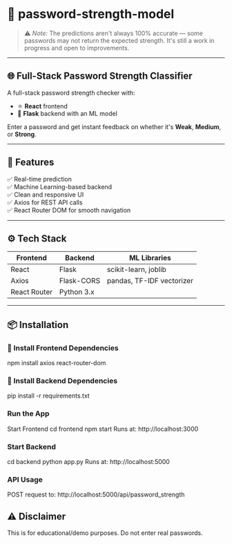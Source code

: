 # 🔐 password-strength-model

> ⚠️ *Note:* The predictions aren't always 100% accurate — some passwords may not return the expected strength. It's still a work in progress and open to improvements.

---

## 🌐 Full-Stack Password Strength Classifier

A full-stack password strength checker with:

- ⚛️ **React** frontend  
- 🐍 **Flask** backend with an ML model

Enter a password and get instant feedback on whether it's **Weak**, **Medium**, or **Strong**.

---

## 🚀 Features

✅ Real-time prediction  
✅ Machine Learning-based backend  
✅ Clean and responsive UI  
✅ Axios for REST API calls  
✅ React Router DOM for smooth navigation

---

## ⚙️ Tech Stack

| Frontend      | Backend      | ML Libraries             |
|---------------|--------------|---------------------------|
| React         | Flask        | scikit-learn, joblib      |
| Axios         | Flask-CORS   | pandas, TF-IDF vectorizer |
| React Router  | Python 3.x   |                           |

---

## 📦 Installation

### 🧰 Install Frontend Dependencies

npm install axios react-router-dom

### 🧰 Install Backend Dependencies
pip install -r requirements.txt

### Run the App
Start Frontend
cd frontend
npm start
Runs at: http://localhost:3000

### Start Backend
cd backend
python app.py
Runs at: http://localhost:5000

### API Usage
POST request to:
http://localhost:5000/api/password_strength

## ⚠️ Disclaimer
This is for educational/demo purposes. Do not enter real passwords.






